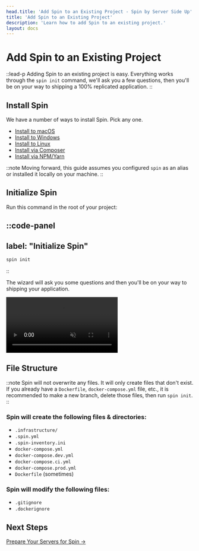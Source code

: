 ```yaml
---
head.title: 'Add Spin to an Existing Project - Spin by Server Side Up'
title: 'Add Spin to an Existing Project'
description: 'Learn how to add Spin to an existing project.'
layout: docs
---
```


# Add Spin to an Existing Project
::lead-p
Adding Spin to an existing project is easy. Everything works through the `spin init` command, we'll ask you a few questions, then you'll be on your way to shipping a 100% replicated application.
::

## Install Spin
We have a number of ways to install Spin. Pick any one.

- [Install to macOS](/docs/installation/install-macos/)
- [Install to Windows](/docs/installation/install-windows)
- [Install to Linux](/docs/installation/install-linux)
- [Install via Composer](/docs/installation/install-composer)
- [Install via NPM/Yarn](/docs/installation/install-npm-yarn)

::note
Moving forward, this guide assumes you configured `spin` as an alias or installed it locally on your machine.
::

## Initialize Spin
Run this command in the root of your project:

::code-panel
---
label: "Initialize Spin"
---
```bash
spin init
```
::

The wizard will ask you some questions and then you'll be on your way to shipping your application.

<video autoplay muted loop>
    <source src="https://spin-public-assets.serversideup.net/spin-demo_spin-init.mp4"/>
</video>

## File Structure
::note
Spin will not overwrite any files. It will only create files that don't exist. If you already have a `Dockerfile`, `docker-compose.yml` file, etc., it is recommended to make a new branch, delete those files, then run `spin init`.
::

### Spin will create the following files & directories:
- `.infrastructure/`
- `.spin.yml`
- `.spin-inventory.ini`
- `docker-compose.yml`
- `docker-compose.dev.yml`
- `docker-compose.ci.yml`
- `docker-compose.prod.yml`
- `Dockerfile` (sometimes)

### Spin will modify the following files:
- `.gitignore`
- `.dockerignore`

## Next Steps
[Prepare Your Servers for Spin →](/docs/guide/preparing-your-servers-for-spin)
